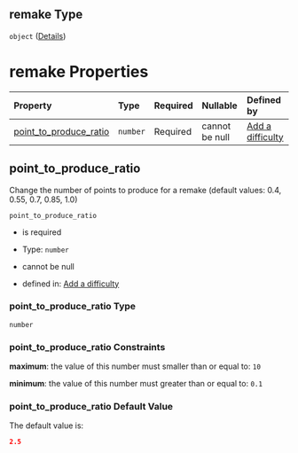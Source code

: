 ## remake Type

`object` ([Details](add-difficulty-properties-remake.md))

# remake Properties

| Property                                          | Type     | Required | Nullable       | Defined by                                                                                                                                                           |
| :------------------------------------------------ | :------- | :------- | :------------- | :------------------------------------------------------------------------------------------------------------------------------------------------------------------- |
| [point_to_produce_ratio](#point_to_produce_ratio) | `number` | Required | cannot be null | [Add a difficulty](add-difficulty-properties-remake-properties-point_to_produce_ratio.md "add-difficulty.json#/properties/remake/properties/point_to_produce_ratio") |

## point_to_produce_ratio

Change the number of points to produce for a remake (default values: 0.4, 0.55, 0.7, 0.85, 1.0)

`point_to_produce_ratio`

*   is required

*   Type: `number`

*   cannot be null

*   defined in: [Add a difficulty](add-difficulty-properties-remake-properties-point_to_produce_ratio.md "add-difficulty.json#/properties/remake/properties/point_to_produce_ratio")

### point_to_produce_ratio Type

`number`

### point_to_produce_ratio Constraints

**maximum**: the value of this number must smaller than or equal to: `10`

**minimum**: the value of this number must greater than or equal to: `0.1`

### point_to_produce_ratio Default Value

The default value is:

```json
2.5
```
